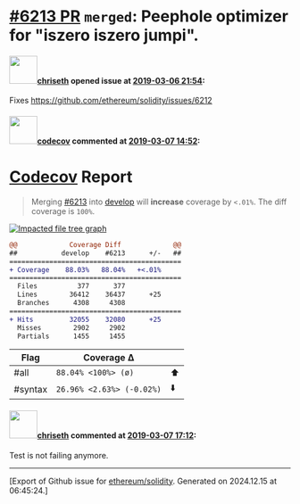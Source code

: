 # [\#6213 PR](https://github.com/ethereum/solidity/pull/6213) `merged`:  Peephole optimizer for "iszero iszero <tag> jumpi". 

#### <img src="https://avatars.githubusercontent.com/u/9073706?v=4" width="50">[chriseth](https://github.com/chriseth) opened issue at [2019-03-06 21:54](https://github.com/ethereum/solidity/pull/6213):

Fixes https://github.com/ethereum/solidity/issues/6212

#### <img src="https://avatars.githubusercontent.com/in/254?v=4" width="50">[codecov](https://github.com/apps/codecov) commented at [2019-03-07 14:52](https://github.com/ethereum/solidity/pull/6213#issuecomment-470555772):

# [Codecov](https://codecov.io/gh/ethereum/solidity/pull/6213?src=pr&el=h1) Report
> Merging [#6213](https://codecov.io/gh/ethereum/solidity/pull/6213?src=pr&el=desc) into [develop](https://codecov.io/gh/ethereum/solidity/commit/c753b6bce5996d62f1d3b3f0002cabf263777b81?src=pr&el=desc) will **increase** coverage by `<.01%`.
> The diff coverage is `100%`.

[![Impacted file tree graph](https://codecov.io/gh/ethereum/solidity/pull/6213/graphs/tree.svg?width=650&token=87PGzVEwU0&height=150&src=pr)](https://codecov.io/gh/ethereum/solidity/pull/6213?src=pr&el=tree)

```diff
@@             Coverage Diff             @@
##           develop    #6213      +/-   ##
===========================================
+ Coverage    88.03%   88.04%   +<.01%     
===========================================
  Files          377      377              
  Lines        36412    36437      +25     
  Branches      4308     4308              
===========================================
+ Hits         32055    32080      +25     
  Misses        2902     2902              
  Partials      1455     1455
```

| Flag | Coverage Δ | |
|---|---|---|
| #all | `88.04% <100%> (ø)` | :arrow_up: |
| #syntax | `26.96% <2.63%> (-0.02%)` | :arrow_down: |

#### <img src="https://avatars.githubusercontent.com/u/9073706?v=4" width="50">[chriseth](https://github.com/chriseth) commented at [2019-03-07 17:12](https://github.com/ethereum/solidity/pull/6213#issuecomment-470612646):

Test is not failing anymore.


-------------------------------------------------------------------------------



[Export of Github issue for [ethereum/solidity](https://github.com/ethereum/solidity). Generated on 2024.12.15 at 06:45:24.]
